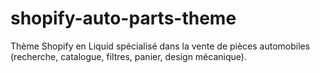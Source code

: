 # shopify-auto-parts-theme
Thème Shopify en Liquid spécialisé dans la vente de pièces automobiles (recherche, catalogue, filtres, panier, design mécanique).
